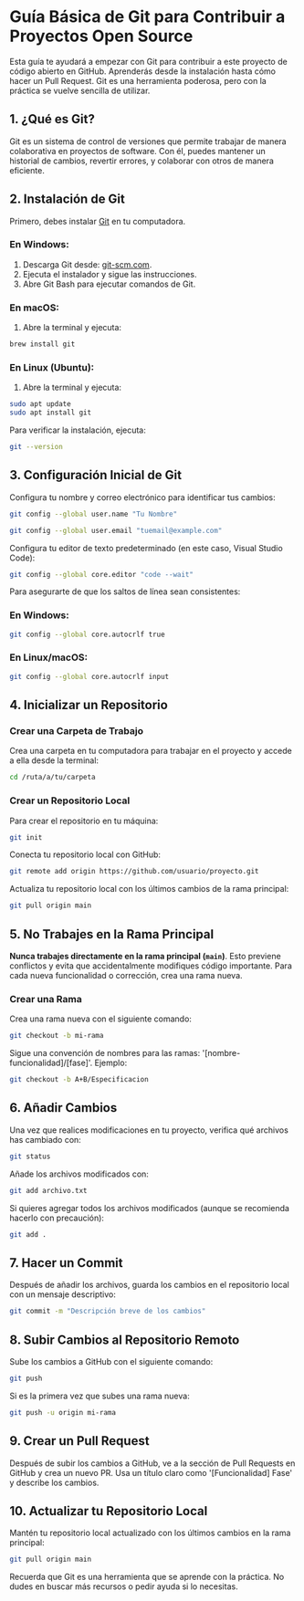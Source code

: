 # Guía Básica de Git para Contribuir a Proyectos Open Source

Esta guía te ayudará a empezar con Git para contribuir a este proyecto de código abierto en GitHub. Aprenderás desde la instalación hasta cómo hacer un Pull Request. Git es una herramienta poderosa, pero con la práctica se vuelve sencilla de utilizar.

## 1. ¿Qué es Git?
Git es un sistema de control de versiones que permite trabajar de manera colaborativa en proyectos de software. Con él, puedes mantener un historial de cambios, revertir errores, y colaborar con otros de manera eficiente.

## 2. Instalación de Git
Primero, debes instalar [Git](https://git-scm.com/downloads) en tu computadora.

### En Windows:
1. Descarga Git desde: [git-scm.com](https://git-scm.com/download/win).
2. Ejecuta el instalador y sigue las instrucciones.
3. Abre Git Bash para ejecutar comandos de Git.

### En macOS:
1. Abre la terminal y ejecuta:
```bash
brew install git
```

### En Linux (Ubuntu):
1. Abre la terminal y ejecuta:
```bash
sudo apt update
sudo apt install git
```
Para verificar la instalación, ejecuta:
```bash
git --version
```

## 3. Configuración Inicial de Git

Configura tu nombre y correo electrónico para identificar tus cambios:

```bash
git config --global user.name "Tu Nombre"
```
```bash
git config --global user.email "tuemail@example.com"
```

Configura tu editor de texto predeterminado (en este caso, Visual Studio Code):

```bash
git config --global core.editor "code --wait"
```

Para asegurarte de que los saltos de línea sean consistentes:

### En Windows:
```bash
git config --global core.autocrlf true
```

### En Linux/macOS:
```bash
git config --global core.autocrlf input
```

## 4. Inicializar un Repositorio

### Crear una Carpeta de Trabajo
Crea una carpeta en tu computadora para trabajar en el proyecto y accede a ella desde la terminal:
```bash
cd /ruta/a/tu/carpeta
```

### Crear un Repositorio Local
Para crear el repositorio en tu máquina:
```bash
git init
```

Conecta tu repositorio local con GitHub:
```bash
git remote add origin https://github.com/usuario/proyecto.git
```

Actualiza tu repositorio local con los últimos cambios de la rama principal:
```bash
git pull origin main
```

## 5. No Trabajes en la Rama Principal

**Nunca trabajes directamente en la rama principal (`main`)**. Esto previene conflictos y evita que accidentalmente modifiques código importante. Para cada nueva funcionalidad o corrección, crea una rama nueva.

### Crear una Rama
Crea una rama nueva con el siguiente comando:

```bash
git checkout -b mi-rama
```

Sigue una convención de nombres para las ramas: '[nombre-funcionalidad]/[fase]'. Ejemplo:

```bash
git checkout -b A+B/Especificacion
```

## 6. Añadir Cambios

Una vez que realices modificaciones en tu proyecto, verifica qué archivos has cambiado con:
```bash
git status
```

Añade los archivos modificados con:
```bash
git add archivo.txt
```

Si quieres agregar todos los archivos modificados (aunque se recomienda hacerlo con precaución):
```bash
git add .
```

## 7. Hacer un Commit

Después de añadir los archivos, guarda los cambios en el repositorio local con un mensaje descriptivo:
```bash
git commit -m "Descripción breve de los cambios"
```

## 8. Subir Cambios al Repositorio Remoto

Sube los cambios a GitHub con el siguiente comando:
```bash
git push
```

Si es la primera vez que subes una rama nueva:
```bash
git push -u origin mi-rama
```

## 9. Crear un Pull Request

Después de subir los cambios a GitHub, ve a la sección de Pull Requests en GitHub y crea un nuevo PR. Usa un título claro como '[Funcionalidad] Fase' y describe los cambios.

## 10. Actualizar tu Repositorio Local

Mantén tu repositorio local actualizado con los últimos cambios en la rama principal:
```bash
git pull origin main
```

Recuerda que Git es una herramienta que se aprende con la práctica. No dudes en buscar más recursos o pedir ayuda si lo necesitas.

